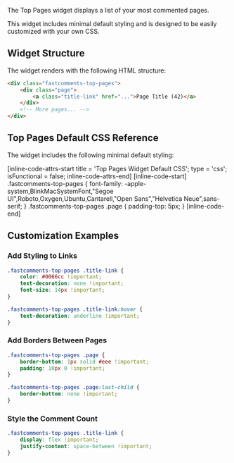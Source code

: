 The Top Pages widget displays a list of your most commented pages.

This widget includes minimal default styling and is designed to be easily customized with your own CSS.

## Widget Structure

The widget renders with the following HTML structure:

```html
<div class="fastcomments-top-pages">
    <div class="page">
        <a class="title-link" href="...">Page Title (42)</a>
    </div>
    <!-- More pages... -->
</div>
```

## Top Pages Default CSS Reference

The widget includes the following minimal default styling:

[inline-code-attrs-start title = 'Top Pages Widget Default CSS'; type = 'css'; isFunctional = false; inline-code-attrs-end]
[inline-code-start]
.fastcomments-top-pages {
    font-family: -apple-system,BlinkMacSystemFont,"Segoe UI",Roboto,Oxygen,Ubuntu,Cantarell,"Open Sans","Helvetica Neue",sans-serif;
}
.fastcomments-top-pages .page {
    padding-top: 5px;
}
[inline-code-end]

## Customization Examples

### Add Styling to Links
```css
.fastcomments-top-pages .title-link {
    color: #0066cc !important;
    text-decoration: none !important;
    font-size: 14px !important;
}

.fastcomments-top-pages .title-link:hover {
    text-decoration: underline !important;
}
```

### Add Borders Between Pages
```css
.fastcomments-top-pages .page {
    border-bottom: 1px solid #eee !important;
    padding: 10px 0 !important;
}

.fastcomments-top-pages .page:last-child {
    border-bottom: none !important;
}
```

### Style the Comment Count
```css
.fastcomments-top-pages .title-link {
    display: flex !important;
    justify-content: space-between !important;
}
```
